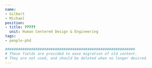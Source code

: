 ```yaml
---
name:
- Gilbert
- Michael
position:
- title: ?????
  unit: Human Centered Design & Engineering
tags:
- people-phd

############################################################
# These fields are provided to ease migration of old content.
# They are not used, and should be deleted when no longer desired.
---
```


